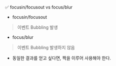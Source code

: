 ✅ focusin/focusout vs focus/blur
* focusin/focusout
> 이벤트 Bubbling 발생
* focus/blur
> 이벤트 Bubbling 발생하지 않음
* 동일한 결과를 얻고 싶다면, 짝을 이루어 사용해야 한다.


